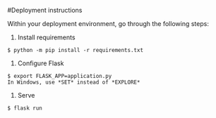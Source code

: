 #Deployment instructions

Within your deployment environment, go through the following steps:

1. Install requirements
~~~~
$ python -m pip install -r requirements.txt
~~~~

1. Configure Flask
~~~~
$ export FLASK_APP=application.py
In Windows, use *SET* instead of *EXPLORE*
~~~~

1. Serve
~~~~
$ flask run
~~~~
